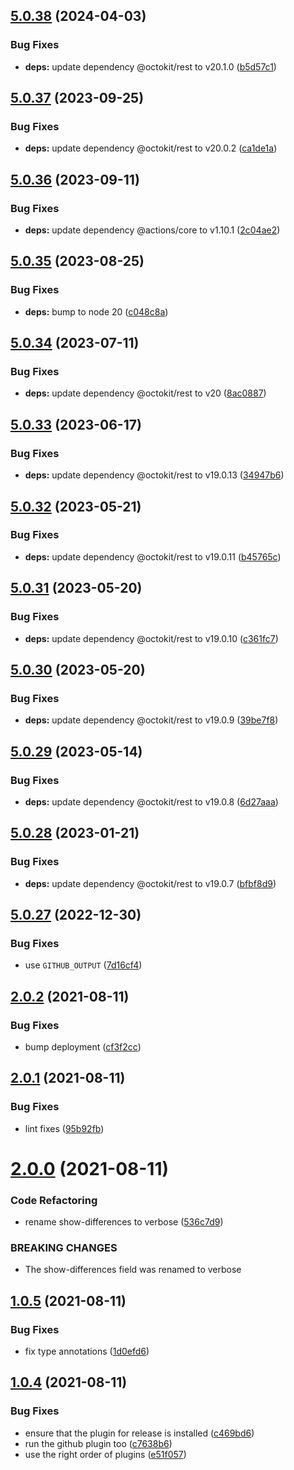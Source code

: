 ## [5.0.38](https://github.com/cpcloud/compare-commits-action/compare/v5.0.37...v5.0.38) (2024-04-03)


### Bug Fixes

* **deps:** update dependency @octokit/rest to v20.1.0 ([b5d57c1](https://github.com/cpcloud/compare-commits-action/commit/b5d57c1ff0cd0a2a4dbcc8cb9421f112965e93a6))

## [5.0.37](https://github.com/cpcloud/compare-commits-action/compare/v5.0.36...v5.0.37) (2023-09-25)


### Bug Fixes

* **deps:** update dependency @octokit/rest to v20.0.2 ([ca1de1a](https://github.com/cpcloud/compare-commits-action/commit/ca1de1a97ede12e8b62358f4e79423cb62bc609f))

## [5.0.36](https://github.com/cpcloud/compare-commits-action/compare/v5.0.35...v5.0.36) (2023-09-11)


### Bug Fixes

* **deps:** update dependency @actions/core to v1.10.1 ([2c04ae2](https://github.com/cpcloud/compare-commits-action/commit/2c04ae21709e9c1dc60b565e80836216f8e6bbe0))

## [5.0.35](https://github.com/cpcloud/compare-commits-action/compare/v5.0.34...v5.0.35) (2023-08-25)


### Bug Fixes

* **deps:** bump to node 20 ([c048c8a](https://github.com/cpcloud/compare-commits-action/commit/c048c8a781adfd753dd6df15fafac68879177eaf))

## [5.0.34](https://github.com/cpcloud/compare-commits-action/compare/v5.0.33...v5.0.34) (2023-07-11)


### Bug Fixes

* **deps:** update dependency @octokit/rest to v20 ([8ac0887](https://github.com/cpcloud/compare-commits-action/commit/8ac08876bf1585dc22b42d04f9bd908128e7b9be))

## [5.0.33](https://github.com/cpcloud/compare-commits-action/compare/v5.0.32...v5.0.33) (2023-06-17)


### Bug Fixes

* **deps:** update dependency @octokit/rest to v19.0.13 ([34947b6](https://github.com/cpcloud/compare-commits-action/commit/34947b6a7c75d35ccdcff0dad9b3935724d5c91f))

## [5.0.32](https://github.com/cpcloud/compare-commits-action/compare/v5.0.31...v5.0.32) (2023-05-21)


### Bug Fixes

* **deps:** update dependency @octokit/rest to v19.0.11 ([b45765c](https://github.com/cpcloud/compare-commits-action/commit/b45765c692de77c8b1ab14ba2d954d4a6d6cd2ce))

## [5.0.31](https://github.com/cpcloud/compare-commits-action/compare/v5.0.30...v5.0.31) (2023-05-20)


### Bug Fixes

* **deps:** update dependency @octokit/rest to v19.0.10 ([c361fc7](https://github.com/cpcloud/compare-commits-action/commit/c361fc7cfd6b4f1e0c7f2738317a70526e3874d2))

## [5.0.30](https://github.com/cpcloud/compare-commits-action/compare/v5.0.29...v5.0.30) (2023-05-20)


### Bug Fixes

* **deps:** update dependency @octokit/rest to v19.0.9 ([39be7f8](https://github.com/cpcloud/compare-commits-action/commit/39be7f8db78f418695b2a196509853bb3d3f162a))

## [5.0.29](https://github.com/cpcloud/compare-commits-action/compare/v5.0.28...v5.0.29) (2023-05-14)


### Bug Fixes

* **deps:** update dependency @octokit/rest to v19.0.8 ([6d27aaa](https://github.com/cpcloud/compare-commits-action/commit/6d27aaa242c247368bb73fe0edc6a0ec2bb7ea85))

## [5.0.28](https://github.com/cpcloud/compare-commits-action/compare/v5.0.27...v5.0.28) (2023-01-21)


### Bug Fixes

* **deps:** update dependency @octokit/rest to v19.0.7 ([bfbf8d9](https://github.com/cpcloud/compare-commits-action/commit/bfbf8d964178d96acb14ad6468896f469ca52451))

## [5.0.27](https://github.com/cpcloud/compare-commits-action/compare/v5.0.26...v5.0.27) (2022-12-30)


### Bug Fixes

* use `GITHUB_OUTPUT` ([7d16cf4](https://github.com/cpcloud/compare-commits-action/commit/7d16cf498cf9c93f382b133a7e0d1edc918b89bd))

## [2.0.2](https://github.com/cpcloud/compare-commits-action/compare/v2.0.1...v2.0.2) (2021-08-11)


### Bug Fixes

* bump deployment ([cf3f2cc](https://github.com/cpcloud/compare-commits-action/commit/cf3f2cc91d37290218d362425e4d8c4eac8e69e8))

## [2.0.1](https://github.com/cpcloud/compare-commits-action/compare/v2.0.0...v2.0.1) (2021-08-11)


### Bug Fixes

* lint fixes ([95b92fb](https://github.com/cpcloud/compare-commits-action/commit/95b92fbac27b7c6c643b1fc36db0504615a05e5f))

# [2.0.0](https://github.com/cpcloud/compare-commits-action/compare/v1.0.5...v2.0.0) (2021-08-11)


### Code Refactoring

* rename show-differences to verbose ([536c7d9](https://github.com/cpcloud/compare-commits-action/commit/536c7d99c9b8396595b653a296eb02f94413535e))


### BREAKING CHANGES

* The show-differences field was renamed to verbose

## [1.0.5](https://github.com/cpcloud/compare-commits-action/compare/v1.0.4...v1.0.5) (2021-08-11)


### Bug Fixes

* fix type annotations ([1d0efd6](https://github.com/cpcloud/compare-commits-action/commit/1d0efd6eef48c908abeb3d4ebbff0f66560e49c8))

## [1.0.4](https://github.com/cpcloud/compare-commits-action/compare/v1.0.3...v1.0.4) (2021-08-11)


### Bug Fixes

* ensure that the plugin for release is installed ([c469bd6](https://github.com/cpcloud/compare-commits-action/commit/c469bd68e680fbbdf3c6edb1183ffbd1c9556f47))
* run the github plugin too ([c7638b6](https://github.com/cpcloud/compare-commits-action/commit/c7638b6fa757e9f3cd6fc35b788c2aadaba5546d))
* use the right order of plugins ([e51f057](https://github.com/cpcloud/compare-commits-action/commit/e51f057a313c0e59d6bb67b16147b7c225997a6c))
